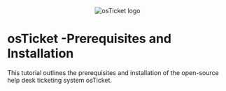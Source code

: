 <p align="center">
<img src="https://i.imgur.com/Clzj7Xs.png" alt="osTicket logo"/>
</p>

<h1>osTicket -Prerequisites and Installation</h1>
This tutorial outlines the prerequisites and installation of the open-source help desk ticketing system osTicket.<br />
